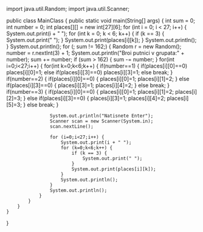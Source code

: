 import java.util.Random;
import java.util.Scanner;

public class MainClass {
  public static void main(String[] args) {
		int sum = 0;
		int number = 0;
		int places[][] = new int[27][6];
		for (int i = 0; i < 27; i++) {
			System.out.print(i + " ");
			for (int k = 0; k < 6; k++) {
				if (k == 3) {
					System.out.print(" ");
				}
				System.out.print(places[i][k]);
			}
			System.out.println();
		}
		System.out.println();
		for (; sum != 162;) {
			Random r = new Random();
			number = r.nextInt(3) + 1;
			System.out.println("Broi putnici v grupata:" + number);
			sum += number;
			if (sum > 162) {
				sum -= number;
			}
			for(int i=0;i<27;i++) {
				for(int k=0;k<6;k++) {
					if(number==1) {
						if(places[i][0]==0) places[i][0]=1;
						else if(places[i][3]==0) places[i][3]=1;
						else break;
					}
					if(number==2) {
						if(places[i][0]==0) {
					 		places[i][0]=1;
							places[i][1]=2;
						}
						else if(places[i][3]==0) {
							places[i][3]=1;
							places[i][4]=2;
						}
						else break;
					}
					if(number==3) {
						if(places[i][0]==0) {
					 		places[i][0]=1;
							places[i][1]=2;
							places[i][2]=3;
						}
						else if(places[i][3]==0) {
							places[i][3]=1;
							places[i][4]=2;	
							places[i][5]=3;	
						}
						else break;
					}
	
					System.out.println("Natisnete Enter");
					Scanner scan = new Scanner(System.in);	
					scan.nextLine();			

					for (i=0;i<27;i++) {
						System.out.print(i + " ");
						for (k=0;k<6;k++) {
							if (k == 3) {
								System.out.print(" ");
							}
							System.out.print(places[i][k]);
						}
						System.out.println();
					}
					System.out.println();
				}
			}
		}
	}
}